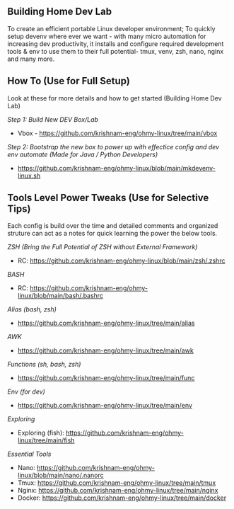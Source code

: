 ## Building Home Dev Lab

To create an efficient portable Linux developer environment; To quickly setup devenv where ever we want - with many micro automation for increasing dev productivity, it installs and configure required development tools & env to use them to their full potential- tmux, venv, zsh, nano, nginx and many more.

## How To (Use for Full Setup)
Look at these for more details and how to get started (Building Home Dev Lab)

_Step 1: Build New DEV Box/Lab_
- Vbox - https://github.com/krishnam-eng/ohmy-linux/tree/main/vbox

_Step 2: Bootstrap the new box to power up with effectice config and dev env automate (Made for Java / Python Developers)_
- https://github.com/krishnam-eng/ohmy-linux/blob/main/mkdevenv-linux.sh 


## Tools Level Power Tweaks (Use for Selective Tips)

Each config is build over the time and detailed comments and organized struture can act as a notes for quick learning the power the below tools.

_ZSH (Bring the Full Potential of ZSH without External Framework)_
  - RC: https://github.com/krishnam-eng/ohmy-linux/blob/main/zsh/.zshrc

_BASH_
  - RC: https://github.com/krishnam-eng/ohmy-linux/blob/main/bash/.bashrc

_Alias (bash, zsh)_ 
  - https://github.com/krishnam-eng/ohmy-linux/tree/main/alias

_AWK_
  - https://github.com/krishnam-eng/ohmy-linux/tree/main/awk

_Functions (sh, bash, zsh)_
  - https://github.com/krishnam-eng/ohmy-linux/tree/main/func

_Env (for dev)_
  - https://github.com/krishnam-eng/ohmy-linux/tree/main/env
  
_Exploring_
  - Exploring (fish): https://github.com/krishnam-eng/ohmy-linux/tree/main/fish

_Essential Tools_
  - Nano:  https://github.com/krishnam-eng/ohmy-linux/blob/main/nano/.nanorc
  - Tmux: https://github.com/krishnam-eng/ohmy-linux/tree/main/tmux
  - Nginx: https://github.com/krishnam-eng/ohmy-linux/tree/main/nginx
  - Docker:  https://github.com/krishnam-eng/ohmy-linux/tree/main/docker


